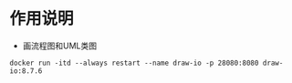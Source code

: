 # 作用说明

* 画流程图和UML类图

```
docker run -itd --always restart --name draw-io -p 28080:8080 draw-io:8.7.6
```